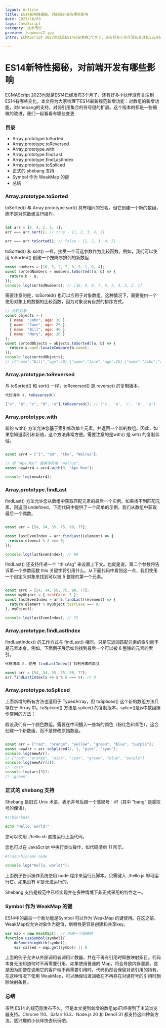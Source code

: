 ```yaml
---
layout: Article
title: ES14新特性揭秘，对前端开发有哪些影响
date: 2023/10/09
tags: JavaScript
category: 技术专栏
preview: /common/2.jpg
intro: ECMAScript 2023也就是ES14已经发布3个月了，还有好多小伙伴没有关注到ES14有哪些变化，本文将为大家梳理下ES14最新规范新增功能：对数组的新增功能，对shebang的支持，对弱引用集合的符号键的扩展。这个版本的都是一些细微的改进，我们一起看看有哪些变更

---
```


# ES14新特性揭秘，对前端开发有哪些影响

ECMAScript 2023也就是ES14已经发布3个月了，还有好多小伙伴没有关注到ES14有哪些变化，本文将为大家梳理下ES14最新规范新增功能：对数组的新增功能，对shebang的支持，对弱引用集合的符号键的扩展。这个版本的都是一些细微的改进，我们一起看看有哪些变更

### 目录

* Array.prototype.toSorted
* Array.prototype.toReversed
* Array.prototype.with
* Array.prototype.findLast
* Array.prototype.findLastIndex
* Array.prototype.toSpliced
* 正式的 shebang 支持
* Symbol 作为 WeakMap 的键
* 总结

### Array.prototype.toSorted

toSorted() 与 Array.prototype.sort() 具有相同的签名，但它创建一个新的数组，而不是对原数组进行操作。

```javascript

let arr = [5, 4, 2, 3, 1];
arr === arr.sort(); // true - [1, 2, 3, 4, 5]

arr === arr.toSorted(); // false - [1, 2, 3, 4, 5]
```

toSorted() 和 sort() 一样，接受一个可选参数作为比较函数。例如，我们可以使用 toSorted() 创建一个按降序排列的新数组

```javascript
const numbers = [10, 5, 2, 7, 3, 9, 1, 6, 4];
const sortedNumbers = numbers.toSorted((a, b) => {
  return b - a;
});
console.log(sortedNumbers); // [10, 9, 8, 7, 6, 5, 4, 3, 2, 1]
```

需要注意的是，toSorted() 也可以应用于对象数组。这种情况下，需要提供一个使用对象上的数据的比较函数，因为对象没有自然的排序方式。

```javascript
// 比较对象
const objects = [
  { name: "John", age: 30 },
  { name: "Jane", age: 25 },
  { name: "Bill", age: 40 },
  { name: "Mary", age: 20 }
];
const sortedObjects = objects.toSorted((a, b) => {
  return a.name.localeCompare(b.name);
});
console.log(sortedObjects);
// [{"name":"Bill","age":40},{"name":"Jane","age":25},{"name":"John","age":30},{"name":"Mary","age":20}]
```

### Array.prototype.toReversed

与 toSorted() 和 sort() 一样，toReversed() 是 reverse() 的复制版本。

```javascript
代码清单 4. toReversed()

["a", "b", "c", "d", "e"].toReversed(); // ['e', 'd', 'c', 'b', 'a']
```

### Array.prototype.with

新的 with() 方法允许您基于索引修改单个元素，并返回一个新的数组。因此，如果您知道索引和新值，这个方法非常方便。需要注意的是with() 是 set() 的复制伴侣。

```javascript

const arr4 = ["I", "am", "the", "Walrus"];

// 用 "Ape Man" 替换字符串 "Walrus"。
const newArr4 = arr4.with(3, "Ape Man");

console.log(newArr4);
```

### Array.prototype.findLast

findLast() 方法允许您从数组中获取匹配元素的最后一个实例。如果找不到匹配元素，则返回 undefined。下面代码中提供了一个简单的示例，我们从数组中获取最后一个偶数。

```javascript

const arr = [54, 34, 55, 75, 98, 77];

const lastEvenIndex = arr.findLast((element) => {
  return element % 2 === 0;
});

console.log(lastEvenIndex); // 98
```

findLast() 还支持传递一个 "thisArg" 来设置上下文。也就是说，第二个参数将告诉第一个参数函数 this 关键字将引用什么。从下面代码中看到这一点，我们使用一个自定义对象来找到可以被 5 整除的第一个元素。

```javascript

const arr6 = [54, 34, 55, 75, 98, 77];
const myObject = { testCase: 5 };
const lastEvenIndex = arr5.findLast((element) => {
  return element % myObject.testCase === 0;
}, myObject);

console.log(lastEvenIndex); // 75
```

### Array.prototype.findLastIndex

findLastIndex() 的工作方式与 findLast() 相同，只是它返回匹配元素的索引而不是元素本身。例如，下面例子展示如何找到最后一个可以被 6 整除的元素的索引。

```javascript
代码清单 8. 使用 findLastIndex() 找到元素的索引

const arr = [54, 34, 55, 75, 98, 77];
arr.findLastIndex(x => x % 6 === 0); // 0
```

### Array.prototype.toSpliced

上面新增的所有方法也适用于 TypedArray，但 toSpliced() 这个新的数组方法只存在于 Array 中。toSpliced() 方法是 splice() 的复制版本，splice()是js中数组操作常用的方法；

假设我们有一个颜色数组，需要在中间插入一些新的颜色（粉红色和青色）。这会创建一个新数组，而不是修改原始数组。

```javascript

const arr = ["red", "orange", "yellow", "green", "blue", "purple"];
const newArr = arr.toSpliced(2, 1, "pink", "cyan");
console.log(newArr);
// ["red", "orange", "pink", "cyan", "green", "blue", "purple"]
console.log(newArr[3]);
// 'cyan'
console.log(arr[3]);
// 'green'
```

### 正式的 shebang 支持

Shebang 是旧式 Unix 术语，表示井号后跟一个感叹号：#!（其中 "bang" 是感叹号的俚语）。

```bash
#!/bin/bash

echo "Hello, world!"
```

您可以使用 ./hello.sh 直接运行上面代码。

您也可以在 JavaScript 中执行类似操作，如代码清单 11 所示。

```javascript
#!/usr/bin/env node

console.log("Hello, world!");
```

上面例子告诉操作系统使用 node 程序来运行此脚本。只需键入 ./hello.js 即可运行它。如果没有 #!是无法运行的。

Shebang 支持是规范中已经实现并在多种情境下非正式采用的特性之一。

### Symbol 作为 WeakMap 的键

ES14中的最后一个新功能是Symbol 可以作为 WeakMap 的键使用。在这之前，WeakMap仅允许对象作为键值，新特性更容易创建和共享key。

```javascript
var map = new WeakMap(); // 创建一个弱映射
function useSymbol(symbol){
    doSomethingWith(symbol);
    var called = map.get(symbol) || 0
```

上面的例子允许从外部调用者调用计数器，并在不再有引用时释放映射条目。代码本身无法知道何时不再需要引用，如果使用普通的 Map，将会导致内存泄漏。这是因为即使在调用它的客户端不再需要引用时，代码仍然会保留对该引用的持有。在这种情况下使用 WeakMap，可以确保垃圾回收在不再存在对键符号的引用时删除映射条目。

### 总结

虽然 ES14 的规范刚发布不久，但是本文提到新增的数组api已经得到了主流浏览器支持。Chrome 110、Safari 16.3、Node.js 20 和 Deno1.31 都支持这四种新方法。感兴趣的小伙伴快去玩玩吧。
